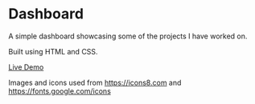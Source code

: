 # Dashboard

A simple dashboard showcasing some of the projects I have worked on. 

Built using HTML and CSS.

[Live Demo](https://pdtru.github.io/dashboard/)

Images and icons used from https://icons8.com and https://fonts.google.com/icons
